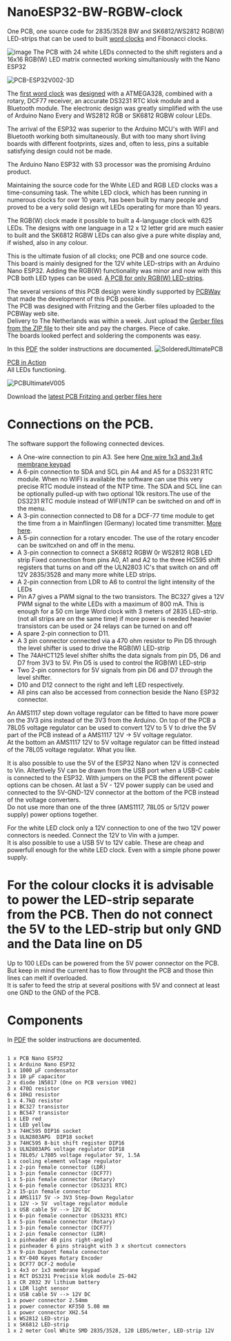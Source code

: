 # NanoESP32-BW-RGBW-clock

One PCB, one source code for 2835/3528 BW and SK6812/WS2812 RGB(W) LED-strips that can be used to built [word clocks](https://github.com/ednieuw/Arduino-ESP32-Nano-Wordclock) and Fibonacci clocks.

![image](https://github.com/user-attachments/assets/a9c8ec87-1b29-44bb-b9ab-6a396af67191)
The PCB with 24 white LEDs connected to the shift registers and a 16x16 RGB(W) LED matrix connected working simultaniously with the Nano ESP32

![PCB-ESP32V002-3D](https://github.com/user-attachments/assets/5af4b536-eb22-4bef-80e0-2ab3298e05da)

The [first word clock](https://ednieuw.home.xs4all.nl/Woordklok/Bouwpakket/WoordklokWitteLEDs.html) was [designed](https://github.com/ednieuw/Woordklok-witte-LEDs) with a ATMEGA328, combined with a rotary, DCF77 receiver, an accurate DS3231 RTC klok module and a Bluetooth module.
The electronic design was greatly simplified with the use of Arduino Nano Every and WS2812 RGB or SK6812 RGBW colour LEDs.

The arrival of the ESP32 was superior to the Arduino MCU's with WIFI and Bluetooth working both simultaneously. But with too many short living boards with different footprints, sizes and, often to less, pins a suitable satisfying design could not be made.

The Arduino Nano ESP32 with S3 processor was the promising Arduino product. 

Maintaining the source code for the White LED and RGB LED clocks was a time-consuming task. The white LED clock, which has been running in numerous clocks for over 10 years, has been built by many people and proved to be a very solid design wit LEDs operating for more than 10 years.

The RGB(W) clock made it possible to built a 4-language clock with 625 LEDs. The designs with one language in a 12 x 12 letter grid are much easier to built and the SK6812 RGBW LEDs can also give a pure white display and, if wished, also in any colour.

This is the ultimate fusion of all clocks; one PCB and one source code.<br> 
This board is mainly designed for the 12V white LED-strips with an Arduino Nano ESP32. Adding the RGB(W) functionality was minor and now with this PCB both LED types can be used. 
[A PCB for only RGB(W) LED-strips](https://github.com/ednieuw/NanoESP32PCB).

The several versions of this PCB design were kindly supported by [PCBWay](https://www.pcbway.com) that made the development of this PCB possible.<br>
The PCB was designed with Fritzing and the Gerber files uploaded to  the PCBWay web site.<br>
Delivery to The Netherlands was within a week. Just upload the [Gerber files from the ZIP file](https://github.com/ednieuw/NanoESP32PCB) to their site and pay the charges. Piece of cake.<br>
The boards looked perfect and soldering the components was easy.

In this [PDF](https://github.com/ednieuw/NanoESP32-BW-RGBW-clock/blob/main/NanoESP32-PCB.pdf) the solder instructions are documented.
![SolderedUltimatePCB](https://github.com/user-attachments/assets/5755a473-0637-4cd6-abb2-cd6641e7e1b3)


[PCB in Action](https://github.com/user-attachments/assets/d6f986bc-7fbc-4ec3-888b-1f40599507ed) <br>
All LEDs functioning.

![PCBUltimateV005](https://github.com/user-attachments/assets/5e62c2aa-8987-44ea-9be9-f6130198b4a5)

Download the [latest PCB Fritzing and gerber files here](https://github.com/ednieuw/NanoESP32PCB)

# Connections on the PCB.
The software support the following connected devices.

- A One-wire connection to pin A3.   See here [One wire 1x3 and 3x4 membrane keypad](https://ednieuw.home.xs4all.nl/Woordklok/OneWireKeyPad/OneWireKeyPad.html)
- A 6-pin connection to SDA and SCL pin A4 and A5 for a DS3231 RTC module. When no WIFI is available the software can use this very precise RTC module instead of the NTP time. The SDA and SCL line can be optionally pulled-up with two optional 10k resitors.The use of the DS3231 RTC module instead of WIFI/NTP can be switched on and off in the menu.
- A 3-pin connection  connected to D8 for a DCF-77 time module to get the time from a in Mainflingen (Germany) located time transmitter. [More here](https://ednieuw.home.xs4all.nl/Woordklok/DCF77_transceiver/DCFtransceiverklok.html). 
- A 5-pin connection for a rotary encoder. The use of the rotary encoder can be switcxhed on and off in the menu.
- A 3-pin connection to connect a SK6812 RGBW 0r WS2812 RGB LED strip
Fixed connection from pins A0, A1 and A2 to the three HC595 shift registers that turns on and off the ULN2803 IC's that switch on and off 12V 2835/3528 and many more white LED strips.
- A 2-pin connection from LDR to A6 to control the light intensity of the LEDs
- Pin A7 gives a PWM signal to the two transistors. The BC327 gives a 12V PWM signal to the white LEDs with a maximum of 800 mA. This is enough for a 50 cm large Word clock with 3 meters of 2835 LED-strip. (not all strips are on the same time) if more power is needed heavier transistors can be used or 24 relays can be turned on and off  
- A spare 2-pin connection to D11.
- A 3 pin connector connected via a 470 ohm resistor to Pin D5 through the level shifter is used to drive the RGB(W) LED-strip
- The 74AHCT125 level shifter shifts the data signals from pin D5, D6 and D7 from 3V3 to 5V. Pin D5 is used to control the RGB(W) LED-strip 
- Two 2-pin connectors for 5V signals from pin D6 and D7 through the level shifter.
- D10 and D12 connect to the right and left LED respectively.
- All pins can also be accessed from connection beside the Nano ESP32 connector.

An AMS1117 step down voltage regulator  can be fitted to have more power on the 3V3 pins instead of the 3V3 from the Arduino.
On top of the PCB a 78L05 voltage regulator can be used to convert 12V to 5 V to drive the 5V part of the PCB instead of a AMS1117 12V -> 5V voltage regulator.<br>
At the bottom an AMS1117 12V to 5V voltage regulator can be fitted instead of the 78L05 voltage regulator. What you like.

It is also possible to use the 5V of the ESP32 Nano when 12V is connected to Vin.
Altertively 5V can be drawn from the USB port when a USB-C cable is connected to the ESP32.
With jumpers on the PCB the different power options can be chosen.
At last a 5V - 12V power supply can be used and connected to the 5V-GND-12V connector at the bottom of the PCB instead of the voltage converters.<br> 
Do not use more than one of the three (AMS1117, 78L05 or 5/12V power supply) power options together.

For the white LED clock only a 12V connection to one of the two 12V power connectors is needed. Connect the 12V to Vin with a jumper.<br>
It is also possible to use a USB 5V to 12V cable. These are cheap and powerfull enough for the white LED clock. Even with a simple phone power supply. 

# For the colour clocks it is advisable to power the LED-strip separate from the PCB. Then do not connect the 5V to the LED-strip but only GND and the Data line on D5<br>
Up to 100 LEDs can be powered from the 5V power connector on the PCB. But keep in mind the current has to flow throught the PCB and those thin lines can melt if overloaded.<br> 
It is safer to feed the strip at several positions with 5V and connect at least one GND to the GND of the PCB.

# Components
In [PDF](https://github.com/ednieuw/NanoESP32-BW-RGBW-clock/blob/main/NanoESP32-PCB.pdf) the solder instructions are documented.
```

1 x PCB Nano ESP32
1 x Arduino Nano ESP32
1 x 1000 µF condensator 
3 x 10 µF capacitor
2 x diode 1N5817 (One on PCB version V002)
3 x 470Ω resistor
6 x 10kΩ resistor
1 x 4.7kΩ resistor
1 x BC327 transistor
1 x BC547 transistor
1 x LED red
1 x LED yellow
3 x 74HC595 DIP16 socket
3 x ULN2803APG  DIP18 socket
3 x 74HC595 8-bit shift register DIP16
3 x ULN2803APG voltage regulator DIP18
1 x 78L05/ L7805 voltage regulator 5V, 1.5A
1 x cooling element voltage regulator
1 x 2-pin female connector (LDR)
1 x 3-pin female connector (DCF77)
1 x 5-pin female connector (Rotary)
1 x 6-pin female connector (DS3231 RTC)
2 x 15-pin female connector
1 x AMS1117 5V -> 3V3 Step-Down Regulator
1 x 12V -> 5V  voltage regulator module
1 x USB cable 5V --> 12V DC
1 x 6-pin female connector (DS3231 RTC)
1 x 5-pin female connector (Rotary)
1 x 3-pin female connector (DCF77)
1 x 2-pin female connector (LDR)
1 x pinheader 40 pins right-angled
1 x pinheader 6 pins straight with 3 x shortcut connectors
3 x 9-pin Dupont female connector
1 x KY-040 Keyes Rotary Encoder
1 x DCF77 DCF-2 module
1 x 4x3 or 1x3 membrane keypad
1 x RCT DS3231 Precisie klok module ZS-042
1 x CR 2032 3V lithium battery
1 x LDR light sensor 
1 x USB cable 5V --> 12V DC
1 x power connector 2.54mm
1 x power connector KF350 5.08 mm
1 x power connector XH2.54
1 x WS2812 LED-strip 
1 x SK6812 LED-strip 
1 x 2 meter Cool White SMD 2835/3528, 120 LEDS/meter, LED-strip 12V
```
